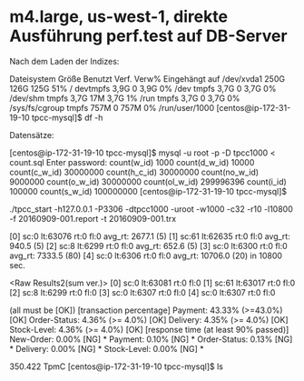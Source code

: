 # m4.large, us-west-1, direkte Ausführung perf.test auf DB-Server

Nach dem Laden der Indizes:

Dateisystem    Größe Benutzt Verf. Verw% Eingehängt auf
/dev/xvda1      250G    126G  125G   51% /
devtmpfs        3,9G       0  3,9G    0% /dev
tmpfs           3,7G       0  3,7G    0% /dev/shm
tmpfs           3,7G     17M  3,7G    1% /run
tmpfs           3,7G       0  3,7G    0% /sys/fs/cgroup
tmpfs           757M       0  757M    0% /run/user/1000
[centos@ip-172-31-19-10 tpcc-mysql]$ df -h

Datensätze:

[centos@ip-172-31-19-10 tpcc-mysql]$ mysql -u root -p -D tpcc1000 < count.sql 
Enter password: 
count(w_id)
1000
count(d_w_id)
10000
count(c_w_id)
30000000
count(h_c_id)
30000000
count(no_w_id)
9000000
count(o_w_id)
30000000
count(ol_w_id)
299996396
count(i_id)
100000
count(s_w_id)
100000000
[centos@ip-172-31-19-10 tpcc-mysql]$ 

./tpcc_start -h127.0.0.1 -P3306 -dtpcc1000 -uroot -w1000 -c32 -r10 -l10800 -f 20160909-001.report -t 20160909-001.trx

<Raw Results>
  [0] sc:0 lt:63076  rt:0  fl:0 avg_rt: 2677.1 (5)
  [1] sc:61 lt:62635  rt:0  fl:0 avg_rt: 940.5 (5)
  [2] sc:8 lt:6299  rt:0  fl:0 avg_rt: 652.6 (5)
  [3] sc:0 lt:6300  rt:0  fl:0 avg_rt: 7333.5 (80)
  [4] sc:0 lt:6306  rt:0  fl:0 avg_rt: 10706.0 (20)
 in 10800 sec.

<Raw Results2(sum ver.)>
  [0] sc:0  lt:63081  rt:0  fl:0 
  [1] sc:61  lt:63017  rt:0  fl:0 
  [2] sc:8  lt:6299  rt:0  fl:0 
  [3] sc:0  lt:6307  rt:0  fl:0 
  [4] sc:0  lt:6307  rt:0  fl:0 

<Constraint Check> (all must be [OK])
 [transaction percentage]
        Payment: 43.33% (>=43.0%) [OK]
   Order-Status: 4.36% (>= 4.0%) [OK]
       Delivery: 4.35% (>= 4.0%) [OK]
    Stock-Level: 4.36% (>= 4.0%) [OK]
 [response time (at least 90% passed)]
      New-Order: 0.00%  [NG] *
        Payment: 0.10%  [NG] *
   Order-Status: 0.13%  [NG] *
       Delivery: 0.00%  [NG] *
    Stock-Level: 0.00%  [NG] *

<TpmC>
                 350.422 TpmC
[centos@ip-172-31-19-10 tpcc-mysql]$ ls

